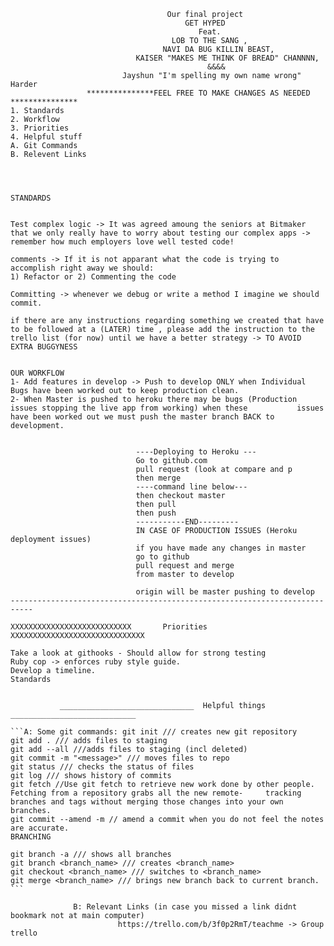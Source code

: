   
  ```--------------------------------------------Teach.ME--------------------------------------------------
                                     Our final project 
                                         GET HYPED
                                            Feat.
                                      LOB TO THE SANG ,
                                    NAVI DA BUG KILLIN BEAST,  
                              KAISER "MAKES ME THINK OF BREAD" CHANNNN,
                                              &&&&
                           Jayshun "I'm spelling my own name wrong" Harder
                   ***************FEEL FREE TO MAKE CHANGES AS NEEDED ***************                                                                   
1. Standards
2. Workflow
3. Priorities
4. Helpful stuff
A. Git Commands 
B. Relevent Links
  
  
  

STANDARDS


Test complex logic -> It was agreed amoung the seniors at Bitmaker that we only really have to worry about testing our complex apps -> remember how much employers love well tested code!

comments -> If it is not apparant what the code is trying to accomplish right away we should:
1) Refactor or 2) Commenting the code

Committing -> whenever we debug or write a method I imagine we should commit. 

if there are any instructions regarding something we created that have to be followed at a (LATER) time , please add the instruction to the trello list (for now) until we have a better strategy -> TO AVOID EXTRA BUGGYNESS


OUR WORKFLOW
 1- Add features in develop -> Push to develop ONLY when Individual Bugs have been worked out to keep production clean.
 2- When Master is pushed to heroku there may be bugs (Production issues stopping the live app from working) when these           issues have been worked out we must push the master branch BACK to development.


                              ----Deploying to Heroku --- 
                              Go to github.com 
                              pull request (look at compare and p
                              then merge 
                              ----command line below---
                              then checkout master
                              then pull 
                              then push 
                              -----------END---------
                              IN CASE OF PRODUCTION ISSUES (Heroku deployment issues) 
                              if you have made any changes in master 
                              go to github 
                              pull request and merge 
                              from master to develop 

                              origin will be master pushing to develop
---------------------------------------------------------------------------
      
XXXXXXXXXXXXXXXXXXXXXXXXXXX       Priorities XXXXXXXXXXXXXXXXXXXXXXXXXXXXXX

Take a look at githooks - Should allow for strong testing
Ruby cop -> enforces ruby style guide.
Develop a timeline.
Standards


             ______________________________  Helpful things ____________________________ 
             
 ```A: Some git commands: git init /// creates new git repository
git add . /// adds files to staging
git add --all ///adds files to staging (incl deleted) 
git commit -m "<message>" /// moves files to repo
git status /// checks the status of files
git log /// shows history of commits
git fetch //Use git fetch to retrieve new work done by other people. Fetching from a repository grabs all the new remote-     tracking branches and tags without merging those changes into your own branches.
git commit --amend -m // amend a commit when you do not feel the notes are accurate. 
BRANCHING

git branch -a /// shows all branches
git branch <branch_name> /// creates <branch_name>
git checkout <branch_name> /// switches to <branch_name>
git merge <branch_name> /// brings new branch back to current branch. ```
                
                B: Relevant Links (in case you missed a link didnt bookmark not at main computer)
                          https://trello.com/b/3f0p2RmT/teachme -> Group trello
                                  
